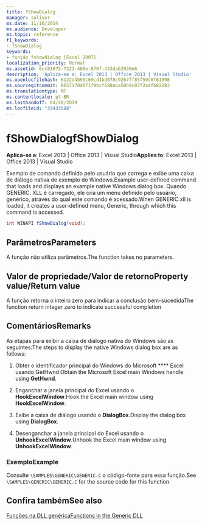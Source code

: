 ```yaml
---
title: fShowDialog
manager: soliver
ms.date: 11/16/2014
ms.audience: Developer
ms.topic: reference
f1_keywords:
- fShowDialog
keywords:
- função fshowdialog [Excel 2007]
localization_priority: Normal
ms.assetid: 6cc01075-7221-488e-870f-433da62930e6
description: 'Aplica-se a: Excel 2013 | Office 2013 | Visual Studio'
ms.openlocfilehash: 6122e4b99c69cd1bd878c9267ff85f59d0f61998
ms.sourcegitcommit: 8657170d071f9bcf680aba50b9c07f2a4fb82283
ms.translationtype: MT
ms.contentlocale: pt-BR
ms.lasthandoff: 04/28/2019
ms.locfileid: "33433588"
---
```

# <a name="fshowdialog"></a><span data-ttu-id="4d59a-104">fShowDialog</span><span class="sxs-lookup"><span data-stu-id="4d59a-104">fShowDialog</span></span>

 <span data-ttu-id="4d59a-105">**Aplica-se a**: Excel 2013 | Office 2013 | Visual Studio</span><span class="sxs-lookup"><span data-stu-id="4d59a-105">**Applies to**: Excel 2013 | Office 2013 | Visual Studio</span></span> 
  
<span data-ttu-id="4d59a-106">Exemplo de comando definido pelo usuário que carrega e exibe uma caixa de diálogo nativa de exemplo do Windows.</span><span class="sxs-lookup"><span data-stu-id="4d59a-106">Example user-defined command that loads and displays an example native Windows dialog box.</span></span> <span data-ttu-id="4d59a-107">Quando GENERIC. XLL é carregado, ele cria um menu definido pelo usuário, genérico, através do qual este comando é acessado.</span><span class="sxs-lookup"><span data-stu-id="4d59a-107">When GENERIC.xll is loaded, it creates a user-defined menu, Generic, through which this command is accessed.</span></span>
  
```cs
int WINAPI fShowDialog(void);
```

## <a name="parameters"></a><span data-ttu-id="4d59a-108">Parâmetros</span><span class="sxs-lookup"><span data-stu-id="4d59a-108">Parameters</span></span>

<span data-ttu-id="4d59a-109">A função não utiliza parâmetros.</span><span class="sxs-lookup"><span data-stu-id="4d59a-109">The function takes no parameters.</span></span>
  
## <a name="property-valuereturn-value"></a><span data-ttu-id="4d59a-110">Valor de propriedade/Valor de retorno</span><span class="sxs-lookup"><span data-stu-id="4d59a-110">Property value/Return value</span></span>

<span data-ttu-id="4d59a-111">A função retorna o inteiro zero para indicar a conclusão bem-sucedida</span><span class="sxs-lookup"><span data-stu-id="4d59a-111">The function return integer zero to indicate successful completion</span></span>
  
## <a name="remarks"></a><span data-ttu-id="4d59a-112">Comentários</span><span class="sxs-lookup"><span data-stu-id="4d59a-112">Remarks</span></span>

<span data-ttu-id="4d59a-113">As etapas para exibir a caixa de diálogo nativa do Windows são as seguintes:</span><span class="sxs-lookup"><span data-stu-id="4d59a-113">The steps to display the native Windows dialog box are as follows:</span></span>
  
1. <span data-ttu-id="4d59a-114">Obter o identificador principal do Windows do Microsoft \*\*\*\* Excel usando GetHwnd.</span><span class="sxs-lookup"><span data-stu-id="4d59a-114">Obtain the Microsoft Excel main Windows handle using **GetHwnd**.</span></span>
    
2. <span data-ttu-id="4d59a-115">Enganchar a janela principal do Excel usando o **HookExcelWindow**.</span><span class="sxs-lookup"><span data-stu-id="4d59a-115">Hook the Excel main window using **HookExcelWindow**.</span></span>
    
3. <span data-ttu-id="4d59a-116">Exibe a caixa de diálogo usando o **DialogBox**.</span><span class="sxs-lookup"><span data-stu-id="4d59a-116">Display the dialog box using **DialogBox**.</span></span>
    
4. <span data-ttu-id="4d59a-117">Desenganchar a janela principal do Excel usando o **UnhookExcelWindow**.</span><span class="sxs-lookup"><span data-stu-id="4d59a-117">Unhook the Excel main window using **UnhookExcelWindow**.</span></span>
    
### <a name="example"></a><span data-ttu-id="4d59a-118">Exemplo</span><span class="sxs-lookup"><span data-stu-id="4d59a-118">Example</span></span>

<span data-ttu-id="4d59a-119">Consulte `\SAMPLES\GENERIC\GENERIC.C` o código-fonte para essa função.</span><span class="sxs-lookup"><span data-stu-id="4d59a-119">See  `\SAMPLES\GENERIC\GENERIC.C` for the source code for this function.</span></span> 
  
## <a name="see-also"></a><span data-ttu-id="4d59a-120">Confira também</span><span class="sxs-lookup"><span data-stu-id="4d59a-120">See also</span></span>



[<span data-ttu-id="4d59a-121">Funções na DLL genérica</span><span class="sxs-lookup"><span data-stu-id="4d59a-121">Functions in the Generic DLL</span></span>](functions-in-the-generic-dll.md)

